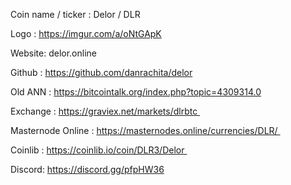 Coin name / ticker : Delor / DLR

Logo : https://imgur.com/a/oNtGApK

Website: delor.online

Github : https://github.com/danrachita/delor

Old ANN : https://bitcointalk.org/index.php?topic=4309314.0

Exchange : https://graviex.net/markets/dlrbtc 

Masternode Online : https://masternodes.online/currencies/DLR/   


Coinlib : https://coinlib.io/coin/DLR3/Delor              
  
  
Discord: https://discord.gg/pfpHW36

